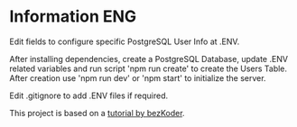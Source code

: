 # Information ENG

Edit fields to configure specific PostgreSQL User Info at .ENV.

After installing dependencies, create a PostgreSQL Database, update .ENV related variables and run script 'npm run create' to create the Users Table. After creation use 'npm run dev' or 'npm start' to initialize the server.

Edit .gitignore to add .ENV files if required.

This project is based on a [tutorial by bezKoder](https://bezkoder.com/node-js-jwt-authentication-postgresql/).